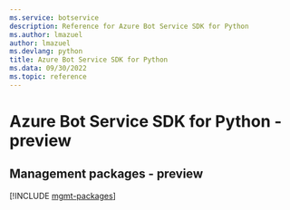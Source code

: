```yaml
---
ms.service: botservice
description: Reference for Azure Bot Service SDK for Python
ms.author: lmazuel
author: lmazuel
ms.devlang: python
title: Azure Bot Service SDK for Python
ms.data: 09/30/2022
ms.topic: reference
---
```

# Azure Bot Service SDK for Python - preview

## Management packages - preview
[!INCLUDE [mgmt-packages](bot-service-mgmt-index.md)]